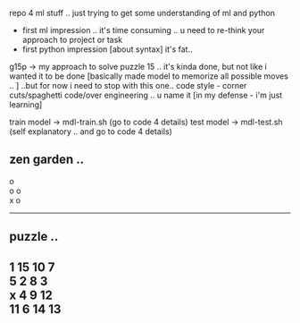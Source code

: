 repo 4 ml stuff .. 
just trying to get some understanding of ml and python 
 - first ml impression .. it's time consuming .. u need to re-think your approach to project or task
 - first python impression [about syntax] it's fat.. 

g15p -> my approach to solve puzzle 15 .. 
it's kinda done, but not like i wanted it to be done 
[basically made model to memorize all possible moves .. ]
..but for now i need to stop with this one.. 
code style - corner cuts/spaghetti code/over engineering .. u name it [in my defense - i'm just learning]

train model -> mdl-train.sh (go to code 4 details)
test model -> mdl-test.sh   (self explanatory .. and go to code 4 details)
 
zen garden ..
-------------------------
o                               
o       o                       
x                       o       
                                
-------------------------
puzzle ..
-------------------------
1       15      10      7       
5       2       8       3       
x       4       9       12      
11      6       14      13      
-------------------------  
